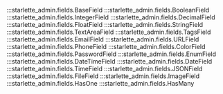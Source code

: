 :::starlette_admin.fields.BaseField
:::starlette_admin.fields.BooleanField
:::starlette_admin.fields.IntegerField
:::starlette_admin.fields.DecimalField
:::starlette_admin.fields.FloatField
:::starlette_admin.fields.StringField
:::starlette_admin.fields.TextAreaField
:::starlette_admin.fields.TagsField
:::starlette_admin.fields.EmailField
:::starlette_admin.fields.URLField
:::starlette_admin.fields.PhoneField
:::starlette_admin.fields.ColorField
:::starlette_admin.fields.PasswordField
:::starlette_admin.fields.EnumField
:::starlette_admin.fields.DateTimeField
:::starlette_admin.fields.DateField
:::starlette_admin.fields.TimeField
:::starlette_admin.fields.JSONField
:::starlette_admin.fields.FileField
:::starlette_admin.fields.ImageField
:::starlette_admin.fields.HasOne
:::starlette_admin.fields.HasMany